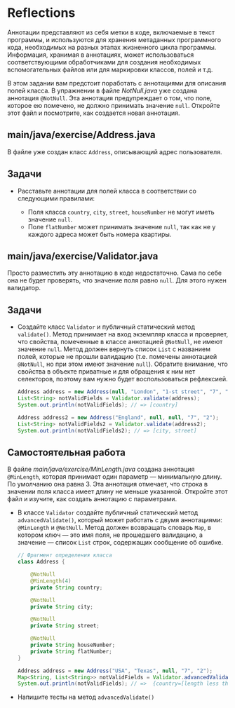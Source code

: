 # Reflections

Аннотации представляют из себя метки в коде, включаемые в текст программы, и используются для хранения метаданных программного кода, необходимых на разных этапах жизненного цикла программы.
Информация, хранимая в аннотациях, может использоваться соответствующими обработчиками для создания необходимых вспомогательных файлов или для маркировки классов, полей и т.д.

В этом задании вам предстоит поработать с аннотациями для описания полей класса. В упражнении в файле *NotNull.java* уже создана аннотация `@NotNull`. Эта аннотация предупреждает о том, что поле, которое ею помечено, не должно принимать значение `null`. Откройте этот файл и посмотрите, как создается новая аннотация.

## main/java/exercise/Address.java

В файле уже создан класс `Address`, описывающий адрес пользователя.

## Задачи

* Расставьте аннотации для полей класса в соответствии со следующими правилами:

  * Поля класса `country`, `city`, `street`, `houseNumber` не могут иметь значение `null`.
  * Поле `flatNumber` может принимать значение `null`, так как не у каждого адреса может быть номера квартиры.

## main/java/exercise/Validator.java

Просто разместить эту аннотацию в коде недостаточно. Сама по себе она не будет проверять, что значение поля равно `null`. Для этого нужен валидатор.

## Задачи

* Создайте класс `Validator` и публичный статический метод `validate()`. Метод принимает на вход экземпляр класса и проверяет, что свойства, помеченные в классе аннотацией `@NotNull`, не имеют значение `null`. Метод должен вернуть список `List` с названием полей, которые не прошли валидацию (т.е. помечены аннотацией `@NotNull`, но при этом имеют значение `null`). Обратите внимание, что свойства в объекте приватные и для обращения к ним нет селекторов, поэтому вам нужно будет воспользоваться рефлексией.

  ```java
  Address address = new Address(null, "London", "1-st street", "7", "2");
  List<String> notValidFields = Validator.validate(address);
  System.out.println(notValidFields); // => [country]

  Address address2 = new Address("England", null, null, "7", "2");
  List<String> notValidFields2 = Validator.validate(address2);
  System.out.println(notValidFields2); // => [city, street]
  ```

## Самостоятельная работа

В файле *main/java/exercise/MinLength.java* создана аннотация `@MinLength`, которая принимает один параметр — минимальную длину. По умолчанию она равна 3. Эта аннотация отмечает, что строка в значении поля класса имеет длину не меньше указанной. Откройте этот файл и изучите, как создать аннотацию с параметрами.

* В классе `Validator` создайте публичный статический метод `advancedValidate()`, который может работать с двумя аннотациями: `@MinLength` и `@NotNull`. Метод должен возвращать словарь `Map`, в котором ключ — это имя поля, не прошедшего валидацию, а значение — список `List` строк, содержащих сообщение об ошибке.

  ```java
  // Фрагмент определения класса
  class Address {

      @NotNull
      @MinLength(4)
      private String country;

      @NotNull
      private String city;

      @NotNull
      private String street;

      @NotNull
      private String houseNumber;
      private String flatNumber;
  }
  ```

  ```java
  Address address = new Address("USA", "Texas", null, "7", "2");
  Map<String, List<String>> notValidFields = Validator.advancedValidate(address);
  System.out.println(notValidFields); // =>  {country=[length less than 4], street=[can not be null]}
  ```

* Напишите тесты на метод `advancedValidate()`
